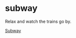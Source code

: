 subway
======

Relax and watch the trains go by.

<a href="http://sarahquigley.github.io/subway/">Subway</a>
